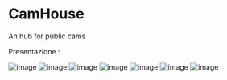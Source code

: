 # CamHouse
An hub for public cams

Presentazione :

![image](https://user-images.githubusercontent.com/62284449/155422266-3e0837c5-7f29-48b7-b38a-05ac440f8279.png)
![image](https://user-images.githubusercontent.com/62284449/155422323-722ac46a-9323-45e1-a582-787ce9c4e2b6.png)
![image](https://user-images.githubusercontent.com/62284449/155422329-ef2eb688-8a5a-4f06-801a-3261e9c1faaa.png)
![image](https://user-images.githubusercontent.com/62284449/155422330-74067efe-cdde-4237-bd09-a6e468391aa0.png)
![image](https://user-images.githubusercontent.com/62284449/155422332-20c92aa6-5065-4ced-8e3b-64eb33f53335.png)
![image](https://user-images.githubusercontent.com/62284449/155422333-c6185d79-a1b1-49f5-8216-0334cf284019.png)
![image](https://user-images.githubusercontent.com/62284449/155422335-96280f4a-d4a6-47f4-817c-3b4041e36b65.png)
